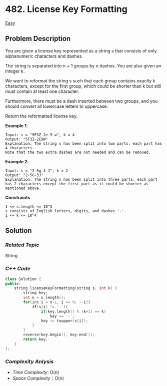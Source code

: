 # 482. License Key Formatting
[Easy](https://leetcode.com/problems/license-key-formatting/description/)


## Problem Description

You are given a license key represented as a string s that consists of only alphanumeric characters and dashes.

The string is separated into n + 1 groups by n dashes. You are also given an integer k.

We want to reformat the string s such that each group contains exactly k characters, except for the first group, which could be shorter than k but still must contain at least one character.

Furthermore, there must be a dash inserted between two groups, and you should convert all lowercase letters to uppercase.

Return the reformatted license key.


**Example 1**:
```
Input: s = "5F3Z-2e-9-w", k = 4
Output: "5F3Z-2E9W"
Explanation: The string s has been split into two parts, each part has 4 characters.
Note that the two extra dashes are not needed and can be removed.
```
**Example 2**:
```
Input: s = "2-5g-3-J", k = 2
Output: "2-5G-3J"
Explanation: The string s has been split into three parts, each part has 2 characters except the first part as it could be shorter as mentioned above.
```

**Constraints**
```
1 <= s.length <= 10^5
s consists of English letters, digits, and dashes '-'.
1 <= k <= 10^4
```

## Solution

### _Related Topic_
   String

### _C++ Code_
```cpp
class Solution {
public:
    string licenseKeyFormatting(string s, int k) {
        string key;
        int n = s.length();
        for(int i = n-1; i >= 0; --i){
            if(s[i] != '-'){
                if(key.length() % (k+1) == k)
                    key += '-';
                key += toupper(s[i]);
            }
        }
        reverse(key.begin(), key.end());
        return key;
    }
};
```

### _Complexity Anlysis_
- _Time Complexity_: O(n)
- _Space Complexity_：O(n)

